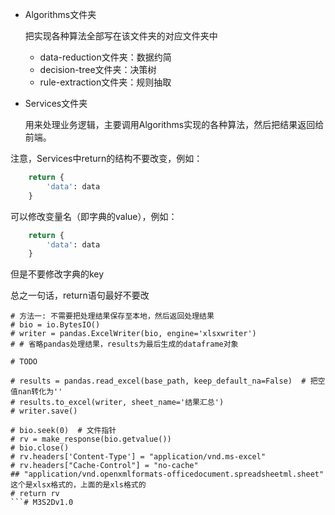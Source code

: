 - Algorithms文件夹

  把实现各种算法全部写在该文件夹的对应文件夹中

  - data-reduction文件夹：数据约简
  - decision-tree文件夹：决策树
  - rule-extraction文件夹：规则抽取

- Services文件夹

  用来处理业务逻辑，主要调用Algorithms实现的各种算法，然后把结果返回给前端。



注意，Services中return的结构不要改变，例如：

```python
    return {
        'data': data
    }
```

可以修改变量名（即字典的value），例如：

```python
    return {
        'data': data
    }
```

但是不要修改字典的key



总之一句话，return语句最好不要改

```
# 方法一: 不需要把处理结果保存至本地，然后返回处理结果
# bio = io.BytesIO()
# writer = pandas.ExcelWriter(bio, engine='xlsxwriter')
# # 省略pandas处理结果，results为最后生成的dataframe对象

# TODO

# results = pandas.read_excel(base_path, keep_default_na=False)  # 把空值nan转化为''
# results.to_excel(writer, sheet_name='结果汇总')
# writer.save()

# bio.seek(0)  # 文件指针
# rv = make_response(bio.getvalue())
# bio.close()
# rv.headers['Content-Type'] = "application/vnd.ms-excel"
# rv.headers["Cache-Control"] = "no-cache"
## "application/vnd.openxmlformats-officedocument.spreadsheetml.sheet" 这个是xlsx格式的，上面的是xls格式的
# return rv
```#   M 3 S 2 D v 1 . 0  
 